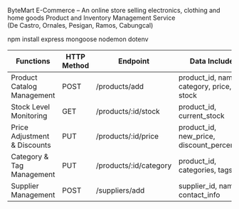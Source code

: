 ByteMart E-Commerce – An online store selling electronics, clothing and home goods 
Product and Inventory Management Service  
(De Castro, Ornales, Pesigan, Ramos, Cabungcal) 

npm install express mongoose nodemon dotenv

| Functions         | HTTP Method              | Endpoint                  | Data Included |
|----------------|----------------------|------------------------------|----------------------------|
| Product Catalog Management  | POST  | /products/add       | product_id, name, category, price, stock |
| Stock Level Monitoring | GET  | /products/:id/stock       | product_id, current_stock |
| Price Adjustment & Discounts  | PUT   | /products/:id/price         | product_id, new_price, discount_percentage |
| Category & Tag Management  | PUT   | /products/:id/category| product_id, categories, tags |
| Supplier Management | POST  | /suppliers/add        | supplier_id, name, contact_info |
